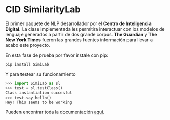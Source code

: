 # CID SimilarityLab

El primer paquete de NLP desarrollador por el **Centro de Inteligencia Digital**. La clase implementada les permitira interactuar con los modelos de lenguaje generados a partir de dos grande corpus. **The Guardian** y **The New York Times** fueron las grandes fuentes información para llevar a acabo este proyecto.

En esta fase de prueba por favor instale con pip:
```shell
pip install SimiLab
```
Y para testear su funcionamiento
```python
>>> import SimiLab as sl
>>> test = sl.testClass()
Class instantiation succesful
>>> test.say_hello()
Hey! This seems to be working
```

Pueden encontrar toda la documentación [aquí](https://cid-docs.readthedocs.io).
